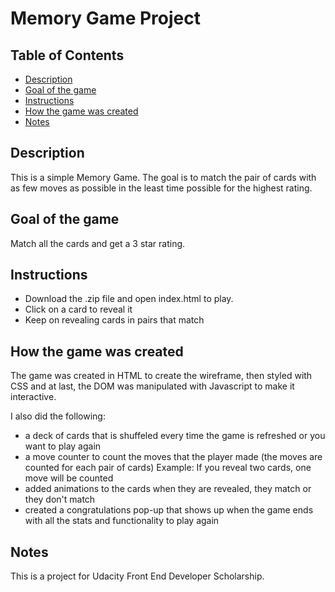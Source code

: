 # Memory Game Project

## Table of Contents

* [Description](#description)
* [Goal of the game](#goalofthegame)
* [Instructions](#instructions)
* [How the game was created](#howthegamewascreated)
* [Notes](#notes)

## Description

This is a simple Memory Game. The goal is to match the pair of cards with as few moves as possible in the least time possible for the highest rating.


## Goal of the game

Match all the cards and get a 3 star rating.

## Instructions

* Download the .zip file and open index.html to play.
* Click on a card to reveal it
* Keep on revealing cards in pairs that match

## How the game was created

The game was created in HTML to create the wireframe, then styled with CSS and at last, the DOM was manipulated with Javascript to make it interactive.

I also did the following:

* a deck of cards that is shuffeled every time the game is refreshed or you want to play again
* a move counter to count the moves that the player made (the moves are counted for each pair of cards)
Example: If you reveal two cards, one move will be counted
* added animations to the cards when they are revealed, they match or they don't match
* created a congratulations pop-up that shows up when the game ends with all the stats and functionality to play again

## Notes

This is a project for Udacity Front End Developer Scholarship.
